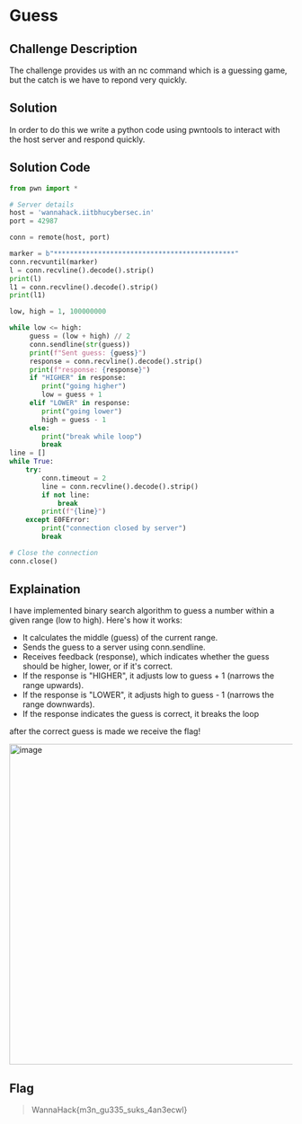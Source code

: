 # Guess
## Challenge Description
The challenge provides us with an nc command which is a guessing game, but the catch is we have to repond very quickly.

## Solution
In order to do this we write a python code using pwntools to interact with the host server and respond quickly.

## Solution Code
```python
from pwn import *

# Server details
host = 'wannahack.iitbhucybersec.in'
port = 42987

conn = remote(host, port)

marker = b"*********************************************"
conn.recvuntil(marker)
l = conn.recvline().decode().strip()
print(l)
l1 = conn.recvline().decode().strip()
print(l1)

low, high = 1, 100000000

while low <= high:
     guess = (low + high) // 2
     conn.sendline(str(guess))
     print(f"Sent guess: {guess}")
     response = conn.recvline().decode().strip()
     print(f"response: {response}")
     if "HIGHER" in response:
        print("going higher")
        low = guess + 1
     elif "LOWER" in response:
        print("going lower")
        high = guess - 1
     else:
        print("break while loop")
        break 
line = []
while True:
    try:
        conn.timeout = 2         
        line = conn.recvline().decode().strip()
        if not line:
            break
        print(f"{line}")
    except E0FError:
        print("connection closed by server")
        break

# Close the connection
conn.close()
```

## Explaination
I have implemented binary search algorithm to guess a number within a given range (low to high). Here's how it works:

- It calculates the middle (guess) of the current range.
- Sends the guess to a server using conn.sendline.
- Receives feedback (response), which indicates whether the guess should be higher, lower, or if it's correct.
- If the response is "HIGHER", it adjusts low to guess + 1 (narrows the range upwards).
- If the response is "LOWER", it adjusts high to guess - 1 (narrows the range downwards).
- If the response indicates the guess is correct, it breaks the loop

after the correct guess is made we receive the flag!

<img width="571" alt="image" src="https://github.com/user-attachments/assets/a15cc500-610f-4b3b-b2da-14d75fee5483" />

## Flag
> WannaHack{m3n_gu335_suks_4an3ecwl}
